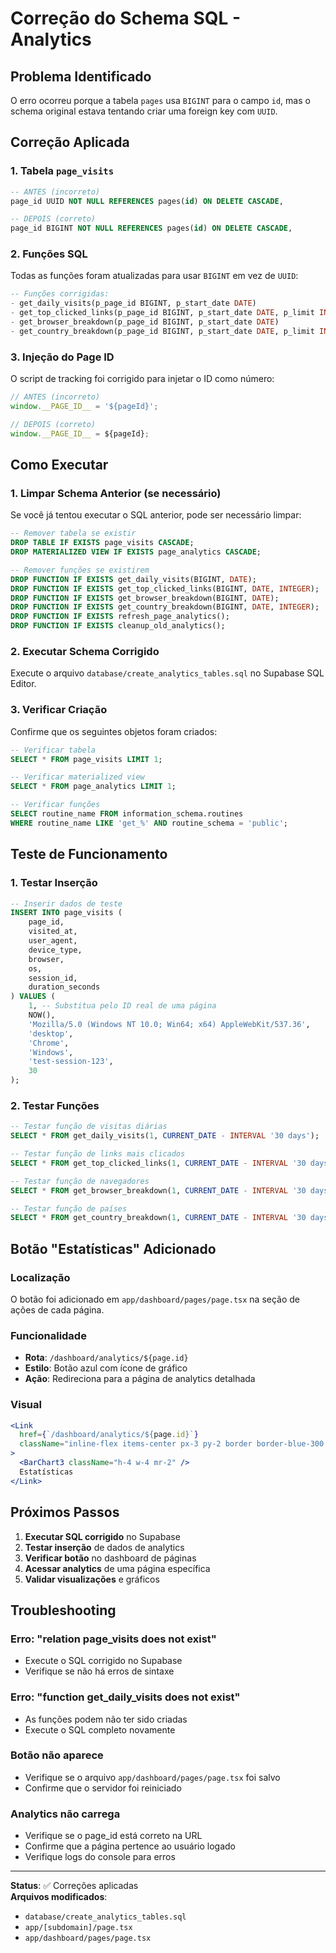 # Correção do Schema SQL - Analytics

## Problema Identificado

O erro ocorreu porque a tabela `pages` usa `BIGINT` para o campo `id`, mas o schema original estava tentando criar uma foreign key com `UUID`.

## Correção Aplicada

### 1. Tabela `page_visits`
```sql
-- ANTES (incorreto)
page_id UUID NOT NULL REFERENCES pages(id) ON DELETE CASCADE,

-- DEPOIS (correto)
page_id BIGINT NOT NULL REFERENCES pages(id) ON DELETE CASCADE,
```

### 2. Funções SQL
Todas as funções foram atualizadas para usar `BIGINT` em vez de `UUID`:

```sql
-- Funções corrigidas:
- get_daily_visits(p_page_id BIGINT, p_start_date DATE)
- get_top_clicked_links(p_page_id BIGINT, p_start_date DATE, p_limit INTEGER)
- get_browser_breakdown(p_page_id BIGINT, p_start_date DATE)
- get_country_breakdown(p_page_id BIGINT, p_start_date DATE, p_limit INTEGER)
```

### 3. Injeção do Page ID
O script de tracking foi corrigido para injetar o ID como número:

```javascript
// ANTES (incorreto)
window.__PAGE_ID__ = '${pageId}';

// DEPOIS (correto)
window.__PAGE_ID__ = ${pageId};
```

## Como Executar

### 1. Limpar Schema Anterior (se necessário)
Se você já tentou executar o SQL anterior, pode ser necessário limpar:

```sql
-- Remover tabela se existir
DROP TABLE IF EXISTS page_visits CASCADE;
DROP MATERIALIZED VIEW IF EXISTS page_analytics CASCADE;

-- Remover funções se existirem
DROP FUNCTION IF EXISTS get_daily_visits(BIGINT, DATE);
DROP FUNCTION IF EXISTS get_top_clicked_links(BIGINT, DATE, INTEGER);
DROP FUNCTION IF EXISTS get_browser_breakdown(BIGINT, DATE);
DROP FUNCTION IF EXISTS get_country_breakdown(BIGINT, DATE, INTEGER);
DROP FUNCTION IF EXISTS refresh_page_analytics();
DROP FUNCTION IF EXISTS cleanup_old_analytics();
```

### 2. Executar Schema Corrigido
Execute o arquivo `database/create_analytics_tables.sql` no Supabase SQL Editor.

### 3. Verificar Criação
Confirme que os seguintes objetos foram criados:

```sql
-- Verificar tabela
SELECT * FROM page_visits LIMIT 1;

-- Verificar materialized view
SELECT * FROM page_analytics LIMIT 1;

-- Verificar funções
SELECT routine_name FROM information_schema.routines 
WHERE routine_name LIKE 'get_%' AND routine_schema = 'public';
```

## Teste de Funcionamento

### 1. Testar Inserção
```sql
-- Inserir dados de teste
INSERT INTO page_visits (
    page_id, 
    visited_at, 
    user_agent, 
    device_type, 
    browser, 
    os, 
    session_id, 
    duration_seconds
) VALUES (
    1, -- Substitua pelo ID real de uma página
    NOW(),
    'Mozilla/5.0 (Windows NT 10.0; Win64; x64) AppleWebKit/537.36',
    'desktop',
    'Chrome',
    'Windows',
    'test-session-123',
    30
);
```

### 2. Testar Funções
```sql
-- Testar função de visitas diárias
SELECT * FROM get_daily_visits(1, CURRENT_DATE - INTERVAL '30 days');

-- Testar função de links mais clicados
SELECT * FROM get_top_clicked_links(1, CURRENT_DATE - INTERVAL '30 days', 5);

-- Testar função de navegadores
SELECT * FROM get_browser_breakdown(1, CURRENT_DATE - INTERVAL '30 days');

-- Testar função de países
SELECT * FROM get_country_breakdown(1, CURRENT_DATE - INTERVAL '30 days', 10);
```

## Botão "Estatísticas" Adicionado

### Localização
O botão foi adicionado em `app/dashboard/pages/page.tsx` na seção de ações de cada página.

### Funcionalidade
- **Rota**: `/dashboard/analytics/${page.id}`
- **Estilo**: Botão azul com ícone de gráfico
- **Ação**: Redireciona para a página de analytics detalhada

### Visual
```jsx
<Link
  href={`/dashboard/analytics/${page.id}`}
  className="inline-flex items-center px-3 py-2 border border-blue-300 shadow-sm text-sm font-medium rounded-md text-blue-700 bg-blue-50 hover:bg-blue-100 transition-colors"
>
  <BarChart3 className="h-4 w-4 mr-2" />
  Estatísticas
</Link>
```

## Próximos Passos

1. **Executar SQL corrigido** no Supabase
2. **Testar inserção** de dados de analytics
3. **Verificar botão** no dashboard de páginas
4. **Acessar analytics** de uma página específica
5. **Validar visualizações** e gráficos

## Troubleshooting

### Erro: "relation page_visits does not exist"
- Execute o SQL corrigido no Supabase
- Verifique se não há erros de sintaxe

### Erro: "function get_daily_visits does not exist"
- As funções podem não ter sido criadas
- Execute o SQL completo novamente

### Botão não aparece
- Verifique se o arquivo `app/dashboard/pages/page.tsx` foi salvo
- Confirme que o servidor foi reiniciado

### Analytics não carrega
- Verifique se o page_id está correto na URL
- Confirme que a página pertence ao usuário logado
- Verifique logs do console para erros

---

**Status**: ✅ Correções aplicadas  
**Arquivos modificados**: 
- `database/create_analytics_tables.sql`
- `app/[subdomain]/page.tsx`
- `app/dashboard/pages/page.tsx`
